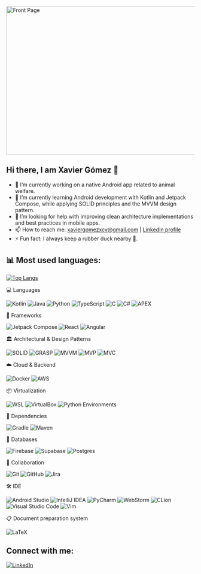 <img width="1584" height="396" alt="Front Page" src="https://github.com/user-attachments/assets/be12d115-5973-4e43-b826-61146e96a825" />


## Hi there, I am Xavier Gómez 👋

- 🔭 I’m currently working on a native Android app related to animal welfare.
- 🌱 I’m currently learning Android development with Kotlin and Jetpack Compose, while applying SOLID principles and the MVVM design pattern.
- 🤔 I’m looking for help with improving clean architecture implementations and best practices in mobile apps.
- 📫 How to reach me: xaviergomezxcv@gmail.com | [LinkedIn profile](https://www.linkedin.com/in/xavier-g%C3%B3mez-de-la-torre-017ba514a/)
- ⚡ Fun fact: I always keep a rubber duck nearby 🦆.

## 📊 Most used languages:

[![Top Langs](https://github-readme-stats-xaviergomez95s-projects.vercel.app/api/top-langs/?username=XavierGomez95&layout=compact&theme=tokyonight&hide=html,css&exclude_repo=github-readme-stats&cache_seconds=1)](https://github.com/anuraghazra/github-readme-stats)



💻 Languages

![Kotlin](https://img.shields.io/badge/kotlin-%237F52FF.svg?style=for-the-badge&logo=kotlin&logoColor=white) ![Java](https://img.shields.io/badge/java-%23ED8B00.svg?style=for-the-badge&logo=java&logoColor=white) ![Python](https://img.shields.io/badge/python-3670A0?style=for-the-badge&logo=python&logoColor=ffdd54) ![TypeScript](https://img.shields.io/badge/typescript-%23007ACC.svg?style=for-the-badge&logo=typescript&logoColor=white) ![C](https://img.shields.io/badge/c-%2300599C.svg?style=for-the-badge&logo=c&logoColor=white) ![C#](https://img.shields.io/badge/c%23-%23239120.svg?style=for-the-badge&logo=csharp&logoColor=white) ![APEX](https://img.shields.io/badge/apex-%2300A1E0.svg?style=for-the-badge&logo=salesforce&logoColor=white)

🧩 Frameworks

![Jetpack Compose](https://img.shields.io/badge/Jetpack%20Compose-4285F4.svg?style=for-the-badge&logo=jetpackcompose&logoColor=white) ![React](https://img.shields.io/badge/React-61DAFB.svg?style=for-the-badge&logo=react&logoColor=black) ![Angular](https://img.shields.io/badge/Angular-DD0031.svg?style=for-the-badge&logo=angular&logoColor=white)

🏛️ Architectural & Design Patterns

![SOLID](https://img.shields.io/badge/SOLID-4CAF50.svg?style=for-the-badge&logoColor=white) ![GRASP](https://img.shields.io/badge/GRASP-2196F3.svg?style=for-the-badge&logoColor=white) ![MVVM](https://img.shields.io/badge/MVVM-9C27B0.svg?style=for-the-badge&logoColor=white) ![MVP](https://img.shields.io/badge/MVP-FF9800.svg?style=for-the-badge&logoColor=white) ![MVC](https://img.shields.io/badge/MVC-607D8B.svg?style=for-the-badge&logoColor=white)

☁️ Cloud & Backend

![Docker](https://img.shields.io/badge/docker-%230db7ed.svg?style=for-the-badge&logo=docker&logoColor=white) ![AWS](https://img.shields.io/badge/AWS-%23FF9900.svg?style=for-the-badge&logo=amazonaws&logoColor=white) 

📦 Virtualization

![WSL](https://img.shields.io/badge/WSL-0A97F5.svg?style=for-the-badge&logo=wsl&logoColor=white) ![VirtualBox](https://img.shields.io/badge/VirtualBox-183A61.svg?style=for-the-badge&logo=virtualbox&logoColor=white) ![Python Environments](https://img.shields.io/badge/Python%20Environments-3776AB.svg?style=for-the-badge&logo=python&logoColor=white)

🔗 Dependencies

![Gradle](https://img.shields.io/badge/Gradle-02303A.svg?style=for-the-badge&logo=Gradle&logoColor=white) ![Maven](https://img.shields.io/badge/maven-266dc5.svg?style=for-the-badge&logo=maven&logoColor=white)

💾 Databases

![Firebase](https://img.shields.io/badge/firebase-a08021?style=for-the-badge&logo=firebase&logoColor=ffcd34) ![Supabase](https://img.shields.io/badge/Supabase-3ECF8E?style=for-the-badge&logo=supabase&logoColor=white) ![Postgres](https://img.shields.io/badge/postgres-%23316192.svg?style=for-the-badge&logo=postgresql&logoColor=white)

🤝 Collaboration

![Git](https://img.shields.io/badge/git-%23F05033.svg?style=for-the-badge&logo=git&logoColor=white) ![GitHub](https://img.shields.io/badge/github-%23121011.svg?style=for-the-badge&logo=github&logoColor=white) ![Jira](https://img.shields.io/badge/jira-%230A0FFF.svg?style=for-the-badge&logo=jira&logoColor=white)

🛠️ IDE

![Android Studio](https://img.shields.io/badge/Android%20Studio-0A3D62.svg?style=for-the-badge&logo=androidstudio&logoColor=white) ![IntelliJ IDEA](https://img.shields.io/badge/IntelliJ%20IDEA-9966FF.svg?style=for-the-badge&logo=intellijidea&logoColor=white) ![PyCharm](https://img.shields.io/badge/PyCharm-FFFF00.svg?style=for-the-badge&logo=pycharm&logoColor=black) ![WebStorm](https://img.shields.io/badge/WebStorm-07C3F2.svg?style=for-the-badge&logo=webstorm&logoColor=white) ![CLion](https://img.shields.io/badge/CLion-21D789.svg?style=for-the-badge&logo=clion&logoColor=white) ![Visual Studio Code](https://img.shields.io/badge/Visual%20Studio%20Code-0078d7.svg?style=for-the-badge&logo=visualstudiocode&logoColor=white) ![Vim](https://img.shields.io/badge/Vim-019733.svg?style=for-the-badge&logo=vim&logoColor=white)

📋 Document preparation system

![LaTeX](https://img.shields.io/badge/latex-%23008080.svg?style=for-the-badge&logo=latex&logoColor=white)


## Connect with me:

[![LinkedIn](https://img.shields.io/badge/LinkedIn-0A66C2.svg?style=for-the-badge&logo=linkedin&logoColor=white)](https://www.linkedin.com/in/xavier-g%C3%B3mez-de-la-torre-017ba514a/)

